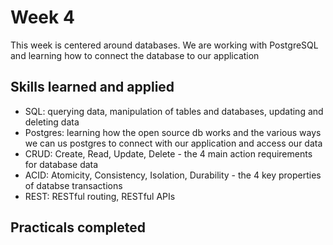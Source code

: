 # Week 4

This week is centered around databases. We are working with PostgreSQL and learning how to connect the database to our application

## Skills learned and applied

- SQL: querying data, manipulation of tables and databases, updating and deleting data
- Postgres: learning how the open source db works and the various ways we can us postgres to connect with our application and access our data
- CRUD: Create, Read, Update, Delete - the 4 main action requirements for database data
- ACID: Atomicity, Consistency, Isolation, Durability - the 4 key properties of databse transactions
- REST: RESTful routing, RESTful APIs

## Practicals completed
